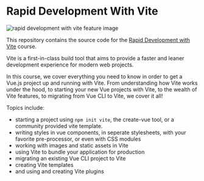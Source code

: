 # Rapid Development With Vite
![rapid development with vite feature image](https://vueschool.io/media/5b34288ca88b6e1774df678baf62abd7/Rapid-Development-with-Vite_not-transparent.png)

This repository contains the source code for the [Rapid Development with Vite](https://vueschool.io/courses/rapid-development-with-vite) course.

Vite is a first-in-class build tool that aims to provide a faster and leaner development experience for modern web projects. 

In this course, we cover everything you need to know in order to get a Vue.js project up and running with Vite. From understanding how Vite works under the hood, to starting your new Vue projects with Vite, to the wealth of Vite features, to migrating from Vue CLI to Vite, we cover it all!

Topics include:

* starting a project using `npm init vite`, the create-vue tool, or a community provided vite template.
* writing styles in vue components, in seperate stylesheets, with your favorite pre-processor, or even with CSS modules
* working with images and static assets in Vite
* using Vite to bundle your application for production
* migrating an existing Vue CLI project to Vite
* creating Vite templates
* and using and creating Vite plugins